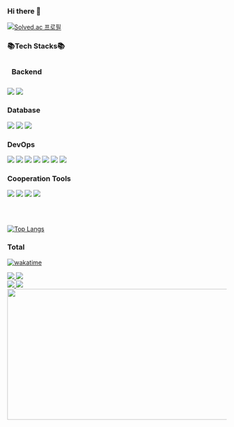 
### Hi there 👋
[![Solved.ac 프로필](http://mazassumnida.wtf/api/v2/generate_badge?boj=jsangmin99)](https://solved.ac/jsangmin99)

### 📚Tech Stacks📚
<h3 style = padding:10px> Backend </h3>
<img src="https://img.shields.io/badge/Java-007396?style=for-the-badge&logo=Java&logoColor=white">
<img src="https://img.shields.io/badge/springboot-6DB33F?style=for-the-badge&logo=springboot&logoColor=white">

<h3>Database</h3>
<a href="https://ko.wikipedia.org/wiki/C_(%ED%94%84%EB%A1%9C%EA%B7%B8%EB%9E%98%EB%B0%8D_%EC%96%B8%EC%96%B4)" target="_blank">
<img src="https://img.shields.io/badge/mysql-%2300f.svg?style=for-the-badge&logo=mysql&logoColor=white"/></a>
<img src="https://img.shields.io/badge/MariaDB-003545?style=for-the-badge&logo=MariaDB&logoColor=white"/></a>
<img src="https://img.shields.io/badge/postgresql-%4169E1.svg?style=for-the-badge&logo=postgresql&logoColor=white"/></a>

<h3>DevOps</h3>
<img src="https://img.shields.io/badge/ec2-FF9900?style=for-the-badge&logo=amazonec2&logoColor=white"/></a>
<img src="https://img.shields.io/badge/debian-A81D33?style=for-the-badge&logo=debian&logoColor=white"/></a>
<img src="https://img.shields.io/badge/ubuntu-E95420?style=for-the-badge&logo=Ubuntu&logoColor=white"/></a>
<img src="https://img.shields.io/badge/docker-2496ED?style=for-the-badge&logo=docker&logoColor=white"/></a>
<img src="https://img.shields.io/badge/nginx-009639?style=for-the-badge&logo=nginx&logoColor=white"> 
<img src="https://img.shields.io/badge/caddy-1F88C0?style=for-the-badge&logo=caddy&logoColor=white"/></a>
<img src="https://img.shields.io/badge/Let's Encrypt-003A70?style=for-the-badge&logo=Let's Encrypt&logoColor=white"> 



<h3>Cooperation Tools</h3>
<img src="https://img.shields.io/badge/git-F05032?style=for-the-badge&logo=git&logoColor=white">
<img src="https://img.shields.io/badge/jira-0052CC?style=for-the-badge&logo=jira&logoColor=white"/></a>
<img src="https://img.shields.io/badge/Swagger-85EA2D?style=for-the-badge&logo=Swagger&logoColor=white">
<img src="https://img.shields.io/badge/Notion-000000?style=for-the-badge&logo=Notion&logoColor=white">

<br/><br/>

[![Top Langs](https://github-readme-stats.vercel.app/api/top-langs/?username=jsangmin99&exclude_repo=Dinosaur-Adventure)](https://github.com/anuraghazra/github-readme-stats)

### Total
[![wakatime](https://wakatime.com/badge/user/5aad2684-6bee-45ef-912b-57c9eab97100.svg)](https://wakatime.com/@5aad2684-6bee-45ef-912b-57c9eab97100)

<a href="https://github.com/itaditya#gh-dark-mode-only">
<img src="https://github-readme-stats.vercel.app/api?username=jsangmin99&count_private=true&hide_border=true&theme=dark&bg_color=0E1116&icon_color=ffffff#gh-dark-mode-only"/>
</a>

<a href="https://github.com/itaditya##gh-light-mode-only">
<img src="https://github-readme-stats.vercel.app/api?username=jsangmin99&count_private=true&icon_color=000000&hide_border=true&theme=light#gh-light-mode-only"/>
</a>

<br/>

<a href="https://github.com/itaditya#gh-dark-mode-only">
<img src="https://github-readme-stats.vercel.app/api/wakatime?username=jsangmin99&show_icons=true&theme=radical"/>
</a>

<a href="https://github.com/itaditya##gh-light-mode-only">
<img src="https://github-readme-stats.vercel.app/api/wakatime?username=jsangmin99&layout=compact&icon_color=000000&hide_border=true&theme=light#gh-light-mode-only"/>
</a>

<a href="https://github.com/devxb/gitanimals">
<img
  src="https://render.gitanimals.org/farms/jsangmin99"
  width="600"
  height="300"
/>
</a>


<!--
**jsangmin99/jsangmin99** is a ✨ _special_ ✨ repository because its `README.md` (this file) appears on your GitHub profile.

Here are some ideas to get you started:

- 🔭 I’m currently working on ...
- 🌱 I’m currently learning ...
- 👯 I’m looking to collaborate on ...
- 🤔 I’m looking for help with ...
- 💬 Ask me about ...
- 📫 How to reach me: ...
- 😄 Pronouns: ...
- ⚡ Fun fact: ...
-->
